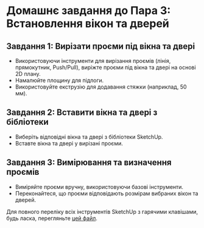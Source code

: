 # Домашнє завдання до Пара 3: Встановлення вікон та дверей

## Завдання 1: Вирізати проєми під вікна та двері
- Використовуючи інструменти для вирізання проємів (лінія, прямокутник, Push/Pull), виріжте проєми під вікна та двері на основі 2D плану.
- Намалюйте площину для підлоги.
- Використовуйте екструзію для додавання стяжки (наприклад, 50 мм).

## Завдання 2: Вставити вікна та двері з бібліотеки
- Виберіть відповідні вікна та двері з бібліотеки SketchUp.
- Вставте вікна та двері у вирізані проєми.

## Завдання 3: Вимірювання та визначення проємів
- Виміряйте проєми вручну, використовуючи базові інструменти.
- Переконайтеся, що проєми відповідають розмірам вибраних вікон та дверей.

Для повного переліку всіх інструментів SketchUp з гарячими клавішами, будь ласка, перегляньте [цей файл](sketchup-tools-hotkeys.md).
